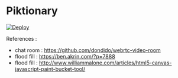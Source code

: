 # Piktionary

[![Deploy](https://heroku-badge.herokuapp.com/?app=piktionary080)](https://piktionary080.herokuapp.com)



References :

* chat room : https://github.com/dondido/webrtc-video-room
* flood fill : https://ben.akrin.com/?p=7888
* flood fill : http://www.williammalone.com/articles/html5-canvas-javascript-paint-bucket-tool/